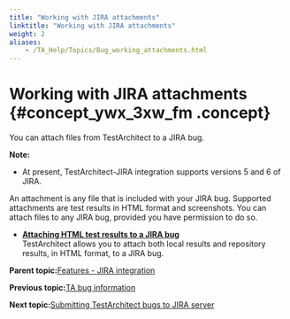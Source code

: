 ```yaml
--- 
title: "Working with JIRA attachments"
linktitle: "Working with JIRA attachments"
weight: 2
aliases: 
    - /TA_Help/Topics/Bug_working_attachments.html
---
```

# Working with JIRA attachments {#concept_ywx_3xw_fm .concept}

You can attach files from TestArchitect to a JIRA bug.

**Note:**

-   At present, TestArchitect-JIRA integration supports versions 5 and 6 of JIRA.

An attachment is any file that is included with your JIRA bug. Supported attachments are test results in HTML format and screenshots. You can attach files to any JIRA bug, provided you have permission to do so.

-   **[Attaching HTML test results to a JIRA bug](../../TA_Help/Topics/Bug_working_attachments_test_results.html)**  
TestArchitect allows you to attach both local results and repository results, in HTML format, to a JIRA bug.

**Parent topic:**[Features - JIRA integration](../../TA_Help/Topics/JIRA_features.html)

**Previous topic:**[TA bug information](../../TA_Help/Topics/Bug_information.html)

**Next topic:**[Submitting TestArchitect bugs to JIRA server](../../TA_Help/Topics/JIRA_submitting_bug.html)


